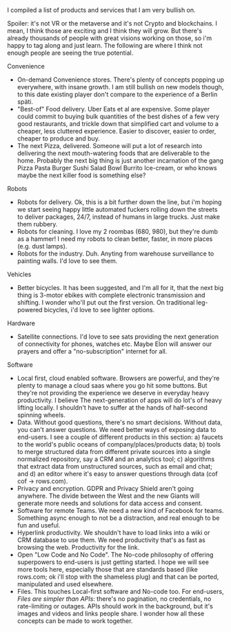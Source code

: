 I compiled a list of products and services that I am very bullish on.

Spoiler: it's not VR or the metaverse and it's not Crypto and blockchains. I mean, I think those are exciting and I think they will grow. But there's already thousands of people with great visions working on those, so i'm happy to tag along and just learn. The following are where I think not enough people are seeing the true potential.

Convenience
- On-demand Convenience stores. There's plenty of concepts popping up everywhere, with insane growth. I am still bullish on new models though, to this date existing player don't compare to the experience of a Berlin späti.
- "Best-of" Food delivery. Uber Eats et al are expensive. Some player could commit to buying bulk quantities of the best dishes of a few very good restaurants, and trickle down that simplified cart and volume to a cheaper, less cluttered experience. Easier to discover, easier to order, cheaper to produce and buy.
- The next Pizza, delivered. Someone will put a lot of research into delivering the next mouth-watering foods that are deliverable to the home. Probably the next big thing is just another incarnation of the gang Pizza Pasta Burger Sushi Salad Bowl Burrito Ice-cream, or who knows maybe the next killer food is something else?

Robots
- Robots for delivery. Ok, this is a bit further down the line, but i'm hoping we start seeing happy little automated fuckers rolling down the streets to deliver packages, 24/7, instead of humans in large trucks. Just make them rubbery.
- Robots for cleaning. I love my 2 roombas (680, 980), but they're dumb as a hammer! I need my robots to clean better, faster, in more places (e.g. dust lamps).
- Robots for the industry. Duh. Anyting from warehouse surveillance to painting walls. I'd love to see them.

Vehicles
- Better bicycles. It has been suggested, and I'm all for it, that the next big thing is 3-motor ebikes with complete electronic transmission and shifting. I wonder who'll put out the first version. On traditional leg-powered bicycles, i'd love to see lighter options.

Hardware
- Satellite connections. I'd love to see sats providing the next generation of connectivity for phones, watches etc. Maybe Elon will answer our prayers and offer a "no-subscription" internet for all.

Software 
- Local first, cloud enabled software. Browsers are powerful, and they're plenty to manage a cloud saas where you go hit some buttons. But they're not providing the experience we deserve in everyday heavy productivity. I believe The next-generation of apps will do lot's of heavy lifting locally. I shouldn't have to suffer at the hands of half-second spinning wheels.
- Data. Without good questions, there's no smart decisions. Without data, you can't answer questions. We need better ways of exposing data to end-users. I see a couple of different products in this section: a) faucets to the world's public oceans of company/places/products data; b) tools to merge structured data from different private sources into a single normalized repository, say a CRM and an analytics tool; c) algorithms that extract data from unstructured sources, such as email and chat; and d) an editor where it's easy to answer questions through data (cof cof -> rows.com).
- Privacy and encryption. GDPR and Privacy Shield aren't going anywhere. The divide between the West and the new Giants will generate more needs and solutions for data access and consent.
- Software for remote Teams. We need a new kind of Facebook for teams. Something async enough to not be a distraction, and real enough to be fun and useful. 
- Hyperlink productivity. We shouldn't have to load links into a wiki or CRM database to use them. We need productivity that's as fast as browsing the web. Productivity for the link.
- Open "Low Code and No Code". The No-code philosophy of offering superpowers to end-users is just getting started. I hope we will see more tools here, especially those that are standards based (like rows.com; ok i'll stop with the shameless plug) and that can be ported, manipulated and used elsewhere. 
- Files. This touches Local-first software and No-code too. For end-users, *Files are simpler than APIs*: there's no pagination, no credentials, no rate-limiting or outages. APIs should work in the background, but it's images and videos and links people share. I wonder how all these concepts can be made to work together.
